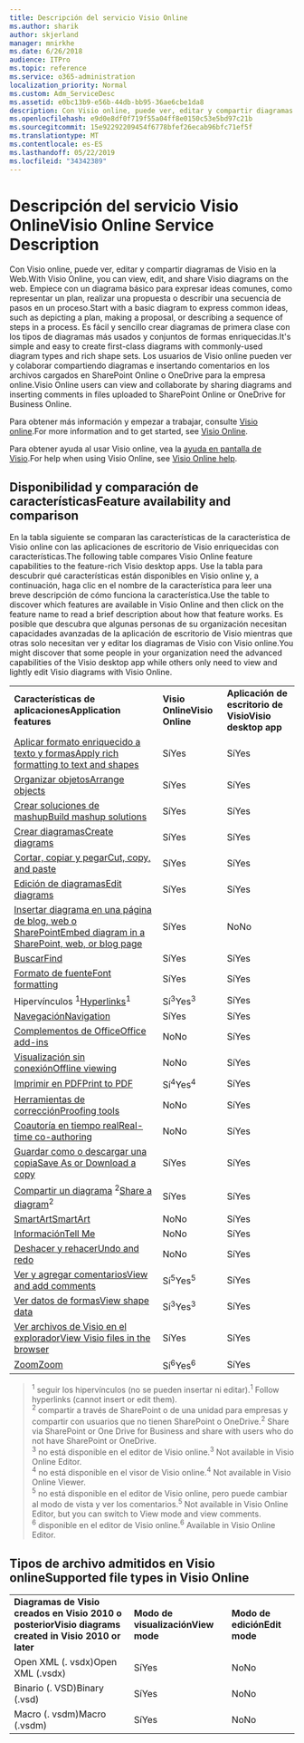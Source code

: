 ```yaml
---
title: Descripción del servicio Visio Online
ms.author: sharik
author: skjerland
manager: mnirkhe
ms.date: 6/26/2018
audience: ITPro
ms.topic: reference
ms.service: o365-administration
localization_priority: Normal
ms.custom: Adm_ServiceDesc
ms.assetid: e0bc13b9-e56b-44db-bb95-36ae6cbe1da8
description: Con Visio online, puede ver, editar y compartir diagramas de Visio en la Web. Empiece con un diagrama básico para expresar ideas comunes, como representar un plan, realizar una propuesta o describir una secuencia de pasos en un proceso. Es fácil y sencillo crear diagramas de primera clase con los tipos de diagramas más usados y conjuntos de formas enriquecidas. Los usuarios de Visio online pueden ver y colaborar compartiendo diagramas e insertando comentarios en los archivos cargados en SharePoint Online o OneDrive para la empresa online.
ms.openlocfilehash: e9d0e8df0f719f55a04ff8e0150c53e5bd97c21b
ms.sourcegitcommit: 15e92292209454f6778bfef26ecab96bfc71ef5f
ms.translationtype: MT
ms.contentlocale: es-ES
ms.lasthandoff: 05/22/2019
ms.locfileid: "34342389"
---
```

# <a name="visio-online-service-description"></a><span data-ttu-id="54ff3-106">Descripción del servicio Visio Online</span><span class="sxs-lookup"><span data-stu-id="54ff3-106">Visio Online Service Description</span></span>

<span data-ttu-id="54ff3-107">Con Visio online, puede ver, editar y compartir diagramas de Visio en la Web.</span><span class="sxs-lookup"><span data-stu-id="54ff3-107">With Visio Online, you can view, edit, and share Visio diagrams on the web.</span></span> <span data-ttu-id="54ff3-108">Empiece con un diagrama básico para expresar ideas comunes, como representar un plan, realizar una propuesta o describir una secuencia de pasos en un proceso.</span><span class="sxs-lookup"><span data-stu-id="54ff3-108">Start with a basic diagram to express common ideas, such as depicting a plan, making a proposal, or describing a sequence of steps in a process.</span></span> <span data-ttu-id="54ff3-109">Es fácil y sencillo crear diagramas de primera clase con los tipos de diagramas más usados y conjuntos de formas enriquecidas.</span><span class="sxs-lookup"><span data-stu-id="54ff3-109">It's simple and easy to create first-class diagrams with commonly-used diagram types and rich shape sets.</span></span> <span data-ttu-id="54ff3-110">Los usuarios de Visio online pueden ver y colaborar compartiendo diagramas e insertando comentarios en los archivos cargados en SharePoint Online o OneDrive para la empresa online.</span><span class="sxs-lookup"><span data-stu-id="54ff3-110">Visio Online users can view and collaborate by sharing diagrams and inserting comments in files uploaded to SharePoint Online or OneDrive for Business Online.</span></span>
  
<span data-ttu-id="54ff3-111">Para obtener más información y empezar a trabajar, consulte [Visio online](https://products.office.com/en-US/visio/visio-online).</span><span class="sxs-lookup"><span data-stu-id="54ff3-111">For more information and to get started, see [Visio Online](https://products.office.com/en-US/visio/visio-online).</span></span>
  
<span data-ttu-id="54ff3-112">Para obtener ayuda al usar Visio online, vea la [ayuda en pantalla de Visio](https://go.microsoft.com/fwlink/?linkid=855982).</span><span class="sxs-lookup"><span data-stu-id="54ff3-112">For help when using Visio Online, see [Visio Online help](https://go.microsoft.com/fwlink/?linkid=855982).</span></span>
  
## <a name="feature-availability-and-comparison"></a><span data-ttu-id="54ff3-113">Disponibilidad y comparación de características</span><span class="sxs-lookup"><span data-stu-id="54ff3-113">Feature availability and comparison</span></span>

<span data-ttu-id="54ff3-114">En la tabla siguiente se comparan las características de la característica de Visio online con las aplicaciones de escritorio de Visio enriquecidas con características.</span><span class="sxs-lookup"><span data-stu-id="54ff3-114">The following table compares Visio Online feature capabilities to the feature-rich Visio desktop apps.</span></span> <span data-ttu-id="54ff3-115">Use la tabla para descubrir qué características están disponibles en Visio online y, a continuación, haga clic en el nombre de la característica para leer una breve descripción de cómo funciona la característica.</span><span class="sxs-lookup"><span data-stu-id="54ff3-115">Use the table to discover which features are available in Visio Online and then click on the feature name to read a brief description about how that feature works.</span></span> <span data-ttu-id="54ff3-116">Es posible que descubra que algunas personas de su organización necesitan capacidades avanzadas de la aplicación de escritorio de Visio mientras que otras solo necesitan ver y editar los diagramas de Visio con Visio online.</span><span class="sxs-lookup"><span data-stu-id="54ff3-116">You might discover that some people in your organization need the advanced capabilities of the Visio desktop app while others only need to view and lightly edit Visio diagrams with Visio Online.</span></span> 
  
||||
|:-----|:-----|:-----|
|<span data-ttu-id="54ff3-117">**Características de aplicaciones**</span><span class="sxs-lookup"><span data-stu-id="54ff3-117">**Application features**</span></span> <br/> |<span data-ttu-id="54ff3-118">**Visio Online**</span><span class="sxs-lookup"><span data-stu-id="54ff3-118">**Visio Online**</span></span> <br/> |<span data-ttu-id="54ff3-119">**Aplicación de escritorio de Visio**</span><span class="sxs-lookup"><span data-stu-id="54ff3-119">**Visio desktop app**</span></span> <br/> |
|[<span data-ttu-id="54ff3-120">Aplicar formato enriquecido a texto y formas</span><span class="sxs-lookup"><span data-stu-id="54ff3-120">Apply rich formatting to text and shapes</span></span>](visio-online.md#BM_1) <br/> |<span data-ttu-id="54ff3-121">Sí</span><span class="sxs-lookup"><span data-stu-id="54ff3-121">Yes</span></span>  <br/> |<span data-ttu-id="54ff3-122">Sí</span><span class="sxs-lookup"><span data-stu-id="54ff3-122">Yes</span></span>  <br/> |
|[<span data-ttu-id="54ff3-123">Organizar objetos</span><span class="sxs-lookup"><span data-stu-id="54ff3-123">Arrange objects</span></span>](visio-online.md#BM_2) <br/> |<span data-ttu-id="54ff3-124">Sí</span><span class="sxs-lookup"><span data-stu-id="54ff3-124">Yes</span></span>  <br/> |<span data-ttu-id="54ff3-125">Sí</span><span class="sxs-lookup"><span data-stu-id="54ff3-125">Yes</span></span>  <br/> |
|[<span data-ttu-id="54ff3-126">Crear soluciones de mashup</span><span class="sxs-lookup"><span data-stu-id="54ff3-126">Build mashup solutions</span></span>](visio-online.md#BM_3) <br/> |<span data-ttu-id="54ff3-127">Sí</span><span class="sxs-lookup"><span data-stu-id="54ff3-127">Yes</span></span>  <br/> |<span data-ttu-id="54ff3-128">Sí</span><span class="sxs-lookup"><span data-stu-id="54ff3-128">Yes</span></span>  <br/> |
|[<span data-ttu-id="54ff3-129">Crear diagramas</span><span class="sxs-lookup"><span data-stu-id="54ff3-129">Create diagrams</span></span>](visio-online.md#BM_4) <br/> |<span data-ttu-id="54ff3-130">Sí</span><span class="sxs-lookup"><span data-stu-id="54ff3-130">Yes</span></span>  <br/> |<span data-ttu-id="54ff3-131">Sí</span><span class="sxs-lookup"><span data-stu-id="54ff3-131">Yes</span></span>  <br/> |
|[<span data-ttu-id="54ff3-132">Cortar, copiar y pegar</span><span class="sxs-lookup"><span data-stu-id="54ff3-132">Cut, copy, and paste</span></span>](visio-online.md#BM_5) <br/> |<span data-ttu-id="54ff3-133">Sí</span><span class="sxs-lookup"><span data-stu-id="54ff3-133">Yes</span></span>  <br/> |<span data-ttu-id="54ff3-134">Sí</span><span class="sxs-lookup"><span data-stu-id="54ff3-134">Yes</span></span>  <br/> |
|[<span data-ttu-id="54ff3-135">Edición de diagramas</span><span class="sxs-lookup"><span data-stu-id="54ff3-135">Edit diagrams</span></span>](visio-online.md#BM_6) <br/> |<span data-ttu-id="54ff3-136">Sí</span><span class="sxs-lookup"><span data-stu-id="54ff3-136">Yes</span></span>  <br/> |<span data-ttu-id="54ff3-137">Sí</span><span class="sxs-lookup"><span data-stu-id="54ff3-137">Yes</span></span>  <br/> |
|[<span data-ttu-id="54ff3-138">Insertar diagrama en una página de blog, web o SharePoint</span><span class="sxs-lookup"><span data-stu-id="54ff3-138">Embed diagram in a SharePoint, web, or blog page</span></span>](visio-online.md#BM_7) <br/> |<span data-ttu-id="54ff3-139">Sí</span><span class="sxs-lookup"><span data-stu-id="54ff3-139">Yes</span></span>  <br/> |<span data-ttu-id="54ff3-140">No</span><span class="sxs-lookup"><span data-stu-id="54ff3-140">No</span></span>  <br/> |
|[<span data-ttu-id="54ff3-141">Buscar</span><span class="sxs-lookup"><span data-stu-id="54ff3-141">Find</span></span>](visio-online.md#BM_8) <br/> |<span data-ttu-id="54ff3-142">Sí</span><span class="sxs-lookup"><span data-stu-id="54ff3-142">Yes</span></span>  <br/> |<span data-ttu-id="54ff3-143">Sí</span><span class="sxs-lookup"><span data-stu-id="54ff3-143">Yes</span></span>  <br/> |
|[<span data-ttu-id="54ff3-144">Formato de fuente</span><span class="sxs-lookup"><span data-stu-id="54ff3-144">Font formatting</span></span>](visio-online.md#BM_9) <br/> |<span data-ttu-id="54ff3-145">Sí</span><span class="sxs-lookup"><span data-stu-id="54ff3-145">Yes</span></span>  <br/> |<span data-ttu-id="54ff3-146">Sí</span><span class="sxs-lookup"><span data-stu-id="54ff3-146">Yes</span></span>  <br/> |
|<span data-ttu-id="54ff3-147">[](visio-online.md#BM_10) Hipervínculos <sup>1</sup></span><span class="sxs-lookup"><span data-stu-id="54ff3-147">[Hyperlinks](visio-online.md#BM_10)<sup>1</sup></span></span> <br/> |<span data-ttu-id="54ff3-148">Sí<sup>3</sup></span><span class="sxs-lookup"><span data-stu-id="54ff3-148">Yes<sup>3</sup></span></span> <br/> |<span data-ttu-id="54ff3-149">Sí</span><span class="sxs-lookup"><span data-stu-id="54ff3-149">Yes</span></span>  <br/> |
|[<span data-ttu-id="54ff3-150">Navegación</span><span class="sxs-lookup"><span data-stu-id="54ff3-150">Navigation</span></span>](visio-online.md#BM_11) <br/> |<span data-ttu-id="54ff3-151">Sí</span><span class="sxs-lookup"><span data-stu-id="54ff3-151">Yes</span></span>  <br/> |<span data-ttu-id="54ff3-152">Sí</span><span class="sxs-lookup"><span data-stu-id="54ff3-152">Yes</span></span>  <br/> |
|[<span data-ttu-id="54ff3-153">Complementos de Office</span><span class="sxs-lookup"><span data-stu-id="54ff3-153">Office add-ins</span></span>](visio-online.md#BM_12) <br/> |<span data-ttu-id="54ff3-154">No</span><span class="sxs-lookup"><span data-stu-id="54ff3-154">No</span></span>  <br/> |<span data-ttu-id="54ff3-155">Sí</span><span class="sxs-lookup"><span data-stu-id="54ff3-155">Yes</span></span>  <br/> |
|[<span data-ttu-id="54ff3-156">Visualización sin conexión</span><span class="sxs-lookup"><span data-stu-id="54ff3-156">Offline viewing</span></span>](visio-online.md#BM_13) <br/> |<span data-ttu-id="54ff3-157">No</span><span class="sxs-lookup"><span data-stu-id="54ff3-157">No</span></span>  <br/> |<span data-ttu-id="54ff3-158">Sí</span><span class="sxs-lookup"><span data-stu-id="54ff3-158">Yes</span></span>  <br/> |
|[<span data-ttu-id="54ff3-159">Imprimir en PDF</span><span class="sxs-lookup"><span data-stu-id="54ff3-159">Print to PDF </span></span>](visio-online.md#BM_14) <br/> |<span data-ttu-id="54ff3-160">Sí<sup>4</sup></span><span class="sxs-lookup"><span data-stu-id="54ff3-160">Yes<sup>4</sup></span></span> <br/> |<span data-ttu-id="54ff3-161">Sí</span><span class="sxs-lookup"><span data-stu-id="54ff3-161">Yes</span></span>  <br/> |
|[<span data-ttu-id="54ff3-162">Herramientas de corrección</span><span class="sxs-lookup"><span data-stu-id="54ff3-162">Proofing tools</span></span>](visio-online.md#BM_15) <br/> |<span data-ttu-id="54ff3-163">No</span><span class="sxs-lookup"><span data-stu-id="54ff3-163">No</span></span>  <br/> |<span data-ttu-id="54ff3-164">Sí</span><span class="sxs-lookup"><span data-stu-id="54ff3-164">Yes</span></span>  <br/> |
|[<span data-ttu-id="54ff3-165">Coautoría en tiempo real</span><span class="sxs-lookup"><span data-stu-id="54ff3-165">Real-time co-authoring</span></span>](visio-online.md#BM_16) <br/> |<span data-ttu-id="54ff3-166">No</span><span class="sxs-lookup"><span data-stu-id="54ff3-166">No</span></span>  <br/> |<span data-ttu-id="54ff3-167">Sí</span><span class="sxs-lookup"><span data-stu-id="54ff3-167">Yes</span></span>  <br/> |
|[<span data-ttu-id="54ff3-168">Guardar como o descargar una copia</span><span class="sxs-lookup"><span data-stu-id="54ff3-168">Save As or Download a copy</span></span>](visio-online.md#BM_17) <br/> |<span data-ttu-id="54ff3-169">Sí</span><span class="sxs-lookup"><span data-stu-id="54ff3-169">Yes</span></span>  <br/> |<span data-ttu-id="54ff3-170">Sí</span><span class="sxs-lookup"><span data-stu-id="54ff3-170">Yes</span></span>  <br/> |
|<span data-ttu-id="54ff3-171">[Compartir un diagrama](visio-online.md#BM_18) <sup>2</sup></span><span class="sxs-lookup"><span data-stu-id="54ff3-171">[Share a diagram](visio-online.md#BM_18)<sup>2</sup></span></span> <br/> |<span data-ttu-id="54ff3-172">Sí</span><span class="sxs-lookup"><span data-stu-id="54ff3-172">Yes</span></span>  <br/> |<span data-ttu-id="54ff3-173">Sí</span><span class="sxs-lookup"><span data-stu-id="54ff3-173">Yes</span></span>  <br/> |
|[<span data-ttu-id="54ff3-174">SmartArt</span><span class="sxs-lookup"><span data-stu-id="54ff3-174">SmartArt</span></span>](visio-online.md#BM_19) <br/> |<span data-ttu-id="54ff3-175">No</span><span class="sxs-lookup"><span data-stu-id="54ff3-175">No</span></span>  <br/> |<span data-ttu-id="54ff3-176">Sí</span><span class="sxs-lookup"><span data-stu-id="54ff3-176">Yes</span></span>  <br/> |
|[<span data-ttu-id="54ff3-177">Información</span><span class="sxs-lookup"><span data-stu-id="54ff3-177">Tell Me</span></span>](visio-online.md#BM_20) <br/> |<span data-ttu-id="54ff3-178">No</span><span class="sxs-lookup"><span data-stu-id="54ff3-178">No</span></span>  <br/> |<span data-ttu-id="54ff3-179">Sí</span><span class="sxs-lookup"><span data-stu-id="54ff3-179">Yes</span></span>  <br/> |
|[<span data-ttu-id="54ff3-180">Deshacer y rehacer</span><span class="sxs-lookup"><span data-stu-id="54ff3-180">Undo and redo</span></span>](visio-online.md#BM_21) <br/> |<span data-ttu-id="54ff3-181">No</span><span class="sxs-lookup"><span data-stu-id="54ff3-181">No</span></span>  <br/> |<span data-ttu-id="54ff3-182">Sí</span><span class="sxs-lookup"><span data-stu-id="54ff3-182">Yes</span></span>  <br/> |
|[<span data-ttu-id="54ff3-183">Ver y agregar comentarios</span><span class="sxs-lookup"><span data-stu-id="54ff3-183">View and add comments</span></span>](visio-online.md#BM_22) <br/> |<span data-ttu-id="54ff3-184">Sí<sup>5</sup></span><span class="sxs-lookup"><span data-stu-id="54ff3-184">Yes<sup>5</sup></span></span> <br/> |<span data-ttu-id="54ff3-185">Sí</span><span class="sxs-lookup"><span data-stu-id="54ff3-185">Yes</span></span>  <br/> |
|[<span data-ttu-id="54ff3-186">Ver datos de formas</span><span class="sxs-lookup"><span data-stu-id="54ff3-186">View shape data</span></span>](visio-online.md#BM_23) <br/> |<span data-ttu-id="54ff3-187">Sí<sup>3</sup></span><span class="sxs-lookup"><span data-stu-id="54ff3-187">Yes<sup>3</sup></span></span> <br/> |<span data-ttu-id="54ff3-188">Sí</span><span class="sxs-lookup"><span data-stu-id="54ff3-188">Yes</span></span>  <br/> |
|[<span data-ttu-id="54ff3-189">Ver archivos de Visio en el explorador</span><span class="sxs-lookup"><span data-stu-id="54ff3-189">View Visio files in the browser</span></span>](visio-online.md#BM_24) <br/> |<span data-ttu-id="54ff3-190">Sí</span><span class="sxs-lookup"><span data-stu-id="54ff3-190">Yes</span></span>  <br/> |<span data-ttu-id="54ff3-191">Sí</span><span class="sxs-lookup"><span data-stu-id="54ff3-191">Yes</span></span>  <br/> |
|[<span data-ttu-id="54ff3-192">Zoom</span><span class="sxs-lookup"><span data-stu-id="54ff3-192">Zoom</span></span>](visio-online.md#BM_25) <br/> |<span data-ttu-id="54ff3-193">Sí<sup>6</sup></span><span class="sxs-lookup"><span data-stu-id="54ff3-193">Yes<sup>6</sup></span></span> <br/> |<span data-ttu-id="54ff3-194">Sí</span><span class="sxs-lookup"><span data-stu-id="54ff3-194">Yes</span></span>  <br/> |
   
> <span data-ttu-id="54ff3-195"><sup>1</sup> seguir los hipervínculos (no se pueden insertar ni editar).</span><span class="sxs-lookup"><span data-stu-id="54ff3-195"><sup>1</sup> Follow hyperlinks (cannot insert or edit them).</span></span> 
<br/><span data-ttu-id="54ff3-196"><sup>2</sup> compartir a través de SharePoint o de una unidad para empresas y compartir con usuarios que no tienen SharePoint o OneDrive.</span><span class="sxs-lookup"><span data-stu-id="54ff3-196"><sup>2</sup> Share via SharePoint or One Drive for Business and share with users who do not have SharePoint or OneDrive.</span></span> 
<br/> <span data-ttu-id="54ff3-197"><sup>3</sup> no está disponible en el editor de Visio online.</span><span class="sxs-lookup"><span data-stu-id="54ff3-197"><sup>3</sup> Not available in Visio Online Editor.</span></span>
<br/><span data-ttu-id="54ff3-198"><sup>4</sup> no está disponible en el visor de Visio online.</span><span class="sxs-lookup"><span data-stu-id="54ff3-198"><sup>4</sup> Not available in Visio Online Viewer.</span></span> 
<br/><span data-ttu-id="54ff3-199"><sup>5</sup> no está disponible en el editor de Visio online, pero puede cambiar al modo de vista y ver los comentarios.</span><span class="sxs-lookup"><span data-stu-id="54ff3-199"><sup>5</sup> Not available in Visio Online Editor, but you can switch to View mode and view comments.</span></span> 
<br/><span data-ttu-id="54ff3-200"><sup>6</sup> disponible en el editor de Visio online.</span><span class="sxs-lookup"><span data-stu-id="54ff3-200"><sup>6</sup> Available in Visio Online Editor.</span></span> 
  
## <a name="supported-file-types-in-visio-online"></a><span data-ttu-id="54ff3-201">Tipos de archivo admitidos en Visio online</span><span class="sxs-lookup"><span data-stu-id="54ff3-201">Supported file types in Visio Online</span></span>

||||
|:-----|:-----|:-----|
|<span data-ttu-id="54ff3-202">**Diagramas de Visio creados en Visio 2010 o posterior**</span><span class="sxs-lookup"><span data-stu-id="54ff3-202">**Visio diagrams created in Visio 2010 or later**</span></span> <br/> |<span data-ttu-id="54ff3-203">**Modo de visualización**</span><span class="sxs-lookup"><span data-stu-id="54ff3-203">**View mode**</span></span> <br/> |<span data-ttu-id="54ff3-204">**Modo de edición**</span><span class="sxs-lookup"><span data-stu-id="54ff3-204">**Edit mode**</span></span> <br/> |
|<span data-ttu-id="54ff3-205">Open XML (. vsdx)</span><span class="sxs-lookup"><span data-stu-id="54ff3-205">Open XML (.vsdx)</span></span>  <br/> |<span data-ttu-id="54ff3-206">Sí</span><span class="sxs-lookup"><span data-stu-id="54ff3-206">Yes</span></span>  <br/> |<span data-ttu-id="54ff3-207">No</span><span class="sxs-lookup"><span data-stu-id="54ff3-207">No</span></span>  <br/> |
|<span data-ttu-id="54ff3-208">Binario (. VSD)</span><span class="sxs-lookup"><span data-stu-id="54ff3-208">Binary (.vsd)</span></span>  <br/> |<span data-ttu-id="54ff3-209">Sí</span><span class="sxs-lookup"><span data-stu-id="54ff3-209">Yes</span></span>  <br/> |<span data-ttu-id="54ff3-210">No</span><span class="sxs-lookup"><span data-stu-id="54ff3-210">No</span></span>  <br/> |
|<span data-ttu-id="54ff3-211">Macro (. vsdm)</span><span class="sxs-lookup"><span data-stu-id="54ff3-211">Macro (.vsdm)</span></span>  <br/> |<span data-ttu-id="54ff3-212">Sí</span><span class="sxs-lookup"><span data-stu-id="54ff3-212">Yes</span></span>  <br/> |<span data-ttu-id="54ff3-213">No</span><span class="sxs-lookup"><span data-stu-id="54ff3-213">No</span></span>  <br/> |
   

